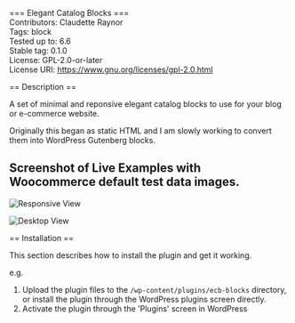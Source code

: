 === Elegant Catalog Blocks === \
Contributors:      Claudette Raynor \
Tags:              block \
Tested up to:      6.6 \
Stable tag:        0.1.0 \
License:           GPL-2.0-or-later \
License URI:       https://www.gnu.org/licenses/gpl-2.0.html 

== Description ==

A set of minimal and reponsive elegant catalog blocks to use for your blog or e-commerce website.

Originally this began as static HTML and I am slowly working to convert them into WordPress Gutenberg blocks.

## Screenshot of Live Examples with Woocommerce default test data images. 
![Responsive View](https://github.com/user-attachments/assets/ff3f2861-7ad8-498f-9367-6d010bb209b2)

![Desktop View](https://github.com/user-attachments/assets/e2e3c513-8cef-4ced-84c8-9ba47f29b1aa)


== Installation ==

This section describes how to install the plugin and get it working.

e.g.

1. Upload the plugin files to the `/wp-content/plugins/ecb-blocks` directory, or install the plugin through the WordPress plugins screen directly.
1. Activate the plugin through the 'Plugins' screen in WordPress
